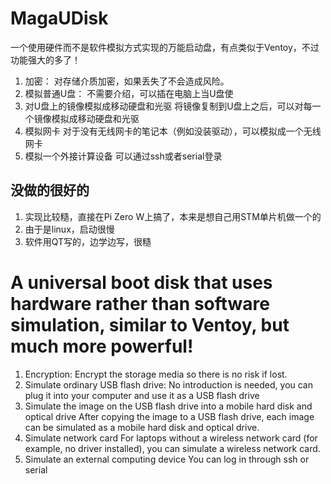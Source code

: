 # MagaUDisk
一个使用硬件而不是软件模拟方式实现的万能启动盘，有点类似于Ventoy，不过功能强大的多了！
1. 加密：
   对存储介质加密，如果丢失了不会造成风险。
2. 模拟普通U盘：
   不需要介绍，可以插在电脑上当U盘使
3. 对U盘上的镜像模拟成移动硬盘和光驱
   将镜像复制到U盘上之后，可以对每一个镜像模拟成移动硬盘和光驱
4. 模拟网卡
   对于没有无线网卡的笔记本（例如没装驱动），可以模拟成一个无线网卡
6. 模拟一个外接计算设备
   可以通过ssh或者serial登录

## 没做的很好的
1. 实现比较糙，直接在Pi Zero W上搞了，本来是想自己用STM单片机做一个的
2. 由于是linux，启动很慢
3. 软件用QT写的，边学边写，很糙


# A universal boot disk that uses hardware rather than software simulation, similar to Ventoy, but much more powerful!
1. Encryption:
   Encrypt the storage media so there is no risk if lost.
2. Simulate ordinary USB flash drive:
   No introduction is needed, you can plug it into your computer and use it as a USB flash drive
3. Simulate the image on the USB flash drive into a mobile hard disk and optical drive
   After copying the image to a USB flash drive, each image can be simulated as a mobile hard disk and optical drive.
4. Simulate network card
   For laptops without a wireless network card (for example, no driver installed), you can simulate a wireless network card.
6. Simulate an external computing device
   You can log in through ssh or serial
